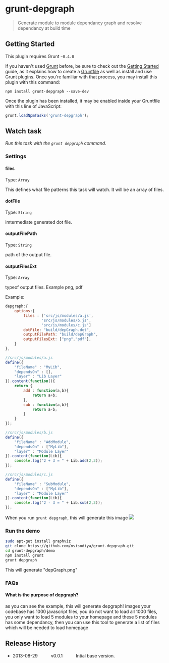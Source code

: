 # grunt-depgraph

> Generate module to module dependancy graph and resolve dependancy at build time



## Getting Started
This plugin requires Grunt `~0.4.0`

If you haven't used [Grunt](http://gruntjs.com/) before, be sure to check out the [Getting Started](http://gruntjs.com/getting-started) guide, as it explains how to create a [Gruntfile](http://gruntjs.com/sample-gruntfile) as well as install and use Grunt plugins. Once you're familiar with that process, you may install this plugin with this command:

```shell
npm install grunt-depgraph --save-dev
```

Once the plugin has been installed, it may be enabled inside your Gruntfile with this line of JavaScript:

```js
grunt.loadNpmTasks('grunt-depgraph');
```




## Watch task
_Run this task with the `grunt depgraph` command._


### Settings

#### files
Type: `Array`

This defines what file patterns this task will watch. It will be an array of files.

#### dotFile
Type: `String`

imtermediate generated dot file.

#### outputFilePath
Type: `String`

path of the output file.

#### outputFilesExt
Type: `Array`

typeof output files. Example png, pdf


Example:
```js
depgraph:{
	options:{
		files : ['src/js/modules/a.js',
				'src/js/modules/b.js',
				'src/js/modules/c.js']
		dotFile: "build/depGraph.dot",
		outputFilePath: "build/depGraph",
		outputFilesExt: ["png","pdf"],
	}
},
```

```js
//src/js/modules/a.js
define({
	"fileName" : "MyLib",
	"dependsOn" : [],
	"layer" : "Lib Layer"
}).content(function(){
	return {
		add : function(a,b){
			return a+b;
		},
		sub : function(a,b){
			return a-b;
		}
	}
});

```


```js
//src/js/modules/b.js
define({
	"fileName" : "AddModule",
	"dependsOn" : ["MyLib"],
	"layer" : "Module Layer"
}).content(function(Lib){
	console.log("2 + 3 = " + Lib.add(2,3));
});

```

```js
//src/js/modules/c.js
define({
	"fileName" : "SubModule",
	"dependsOn" : ["MyLib"],
	"layer" : "Module Layer"
}).content(function(Lib){
	console.log("2 - 3 = " + Lib.sub(2,3));
});

```

When you run ```grunt depgraph```, this will generate this image
<img src="https://raw.github.com/nsisodiya/grunt-depgraph/master/demo/depGraph.png">
 
### Run the demo

```bash
sudo apt-get install graphviz
git clone https://github.com/nsisodiya/grunt-depgraph.git
cd grunt-depgraph/demo
npm install grunt
grunt depgraph
```
This will generate "depGraph.png" 
### FAQs

#### What is the purpose of depgraph?
as you can see the example, this will generate depgraph!
images your codebase has 1000 javascript files, you do not want to load all 1000 files, you only want to load 5 modules to your homepage and these 5 modules has some dependancy, then you can use this tool to generate a list of files which will be needed to load homepage



## Release History

 * 2013-08-29   v0.0.1   Intial base version.
